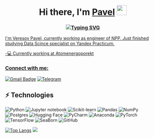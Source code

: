 ## <h1 align="center">Hi there, I'm <a href="https://daniilshat.ru/" target="_blank">Pavel</a>  <img src="https://github.com/blackcater/blackcater/raw/main/images/Hi.gif" height="32"/></h1>

<h3 align="center"><a href="https://git.io/typing-svg"><img src="https://readme-typing-svg.herokuapp.com?font=Fira+Code&pause=1000&width=235&lines=ML-engineer" alt="Typing SVG" /></h3>

I'm Veresov Pavel, currently working as engineer of NPP. Just finished studying Data Scince specialist on Yandex Practicum.

-💻 Currently working at Atomenergoporekt


### Connect with me:
[![Gmail Badge](https://img.shields.io/badge/-veresovpavel@gmail.com-c14438?style=flat-square&logo=Gmail&logoColor=white&link=mailto:veresovpavel@gmail.com)](mailto:veresovpavel@gmail.com)
[![Telegram](https://img.shields.io/badge/Telegram-2CA5E0?logo=telegram&logoColor=white)](https://t.me/veresovpavel)

## ⚡ Technologies
![Python](https://img.shields.io/badge/-Python-F9DC3E.svg?logo=Python&style=flat)
![Jupyter notebook](https://img.shields.io/badge/Jupyter%20notebook-black?style=flat-square&logo=Jupyter)
![Scikit-learn](https://img.shields.io/badge/-scikit--learn-%23F7931E?logo=scikit-learn&logoColor=white)
![Pandas](https://img.shields.io/badge/Pandas-150458?logo=pandas&logoColor=fff)
![NumPy](https://img.shields.io/badge/NumPy-4DABCF?logo=numpy&logoColor=fff)
![Postgres](https://img.shields.io/badge/Postgres-%23316192.svg?logo=postgresql&logoColor=white)
![Hugging Face](https://img.shields.io/badge/Hugging%20Face-FFD21E?logo=huggingface&logoColor=000)
![PyCharm](https://img.shields.io/badge/PyCharm-000?logo=pycharm&logoColor=fff)
![Anaconda](https://img.shields.io/badge/Anaconda-44A833?logo=anaconda&logoColor=fff)
![PyTorch](https://img.shields.io/badge/PyTorch-ee4c2c?logo=pytorch&logoColor=white)
![TensorFlow](https://img.shields.io/badge/TensorFlow-ff8f00?logo=tensorflow&logoColor=white)
![SeaBorn](https://img.shields.io/badge/seaborn-black?style=flat-squarehttps://img.shields.io/badge/seaborn-black?style=flat-squar)
![GitHub](https://img.shields.io/badge/Github-%23121011.svg?logo=GitHub&style=flat&logoColor=white)

[![Top Langs](https://github-readme-stats.vercel.app/api/top-langs/?username=veresovpavel)](https://github.com/veresovpavel/github-readme-stats)
![](https://komarev.com/ghpvc/?username=veresovpavel)
